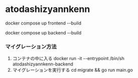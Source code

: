# atodashizyannkenn

docker compose up frontend --build

docker compose up backend --build

### マイグレーション方法
1. コンテナの中に入る
docker run -it --entrypoint /bin/sh atodashizyannkenn-backend
2. マイグレーションを実行する
cd migrate && go run main.go